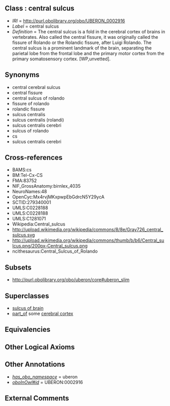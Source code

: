 
## Class : central sulcus

 * *IRI* = http://purl.obolibrary.org/obo/UBERON_0002916
 * *Label* = central sulcus
 * *Definition* = The central sulcus is a fold in the cerebral cortex of brains in vertebrates. Also called the central fissure, it was originally called the fissure of Rolando or the Rolandic fissure, after Luigi Rolando. The central sulcus is a prominent landmark of the brain, separating the parietal lobe from the frontal lobe and the primary motor cortex from the primary somatosensory cortex. [WP,unvetted].

## Synonyms

 * central cerebral sulcus
 * central fissure
 * central sulcus of rolando
 * fissure of rolando
 * rolandic fissure
 * sulcus centralis
 * sulcus centralis (rolandi)
 * sulcus centralis cerebri
 * sulcus of rolando
 * cs
 * sulcus centralis cerebri

## Cross-references

 * BAMS:cs
 * BM:Tel-Cx-CS
 * FMA:83752
 * NIF_GrossAnatomy:birnlex_4035
 * NeuroNames:48
 * OpenCyc:Mx4rvjMKxpwpEbGdrcN5Y29ycA
 * SCTID:279340001
 * UMLS:C0228188
 * UMLS:C0228188
 * UMLS:C1281071
 * Wikipedia:Central_sulcus
 * http://upload.wikimedia.org/wikipedia/commons/8/8e/Gray726_central_sulcus.svg
 * http://upload.wikimedia.org/wikipedia/commons/thumb/b/b6/Central_sulcus.png/200px-Central_sulcus.png
 * ncithesaurus:Central_Sulcus_of_Rolando

## Subsets

 * http://purl.obolibrary.org/obo/uberon/core#uberon_slim

## Superclasses

 * [sulcus of brain](../../UBERON/18/UBERON_0013118.md)
 * [part_of](../../BFO/50/BFO_0000050.md) some [cerebral cortex](../../UBERON/56/UBERON_0000956.md)

## Equivalencies


## Other Logical Axioms


## Other Annotations

 * *[has_obo_namespace](../../ce/oboInOwl#hasOBONamespace.md)* = uberon
 * *[oboInOwl#id](../../id/oboInOwl#id.md)* = UBERON:0002916

## External Comments

